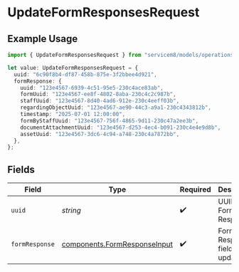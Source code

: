 # UpdateFormResponsesRequest

## Example Usage

```typescript
import { UpdateFormResponsesRequest } from "servicem8/models/operations";

let value: UpdateFormResponsesRequest = {
  uuid: "6c90f8b4-df87-458b-875e-3f2bbee4d921",
  formResponse: {
    uuid: "123e4567-6939-4c51-95e5-230c4ace83ab",
    formUuid: "123e4567-ee8f-4802-8aba-230c4c2c987b",
    staffUuid: "123e4567-8d40-4ad6-912e-230c4eeff03b",
    regardingObjectUuid: "123e4567-ae90-44c3-a9a1-230c4343812b",
    timestamp: "2025-07-01 12:00:00",
    formByStaffUuid: "123e4567-756f-4865-9d11-230c47a2ee3b",
    documentAttachmentUuid: "123e4567-d253-4ec4-b091-230c4e4e9d8b",
    assetUuid: "123e4567-3dc6-4c94-a748-230c4a7872bb",
  },
};
```

## Fields

| Field                                                                        | Type                                                                         | Required                                                                     | Description                                                                  |
| ---------------------------------------------------------------------------- | ---------------------------------------------------------------------------- | ---------------------------------------------------------------------------- | ---------------------------------------------------------------------------- |
| `uuid`                                                                       | *string*                                                                     | :heavy_check_mark:                                                           | UUID of the Form Response                                                    |
| `formResponse`                                                               | [components.FormResponseInput](../../models/components/formresponseinput.md) | :heavy_check_mark:                                                           | Form Response fields to update                                               |